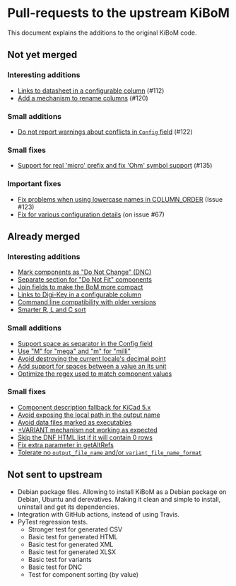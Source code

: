 # Pull-requests to the upstream KiBoM

This document explains the additions to the original KiBoM code.

## Not yet merged

### Interesting additions

- [Links to datasheet in a configurable column](Fork_PRs/Datasheet_as_link.md) (#112)
- [Add a mechanism to rename columns](Fork_PRs/Column_Rename.md) (#120)

### Small additions

- [Do not report warnings about conflicts in `Config` field](Fork_PRs/No_config_conflicts.md) (#122)

### Small fixes

- [Support for real 'micro' prefix and fix 'Ohm' symbol support](Fork_PRs/Fix_mu_and_ohm.md) (#135)

### Important fixes

- [Fix problems when using lowercase names in COLUMN_ORDER](Fork_PRs/Fix_column_case.md) (Issue #123)
- [Fix for various configuration details](Fork_PRs/Fix_various_ini_details.md) (on issue #67)

## Already merged

### Interesting additions

- [Mark components as "Do Not Change" (DNC)](Fork_PRs/DNC.md)
- [Separate section for "Do Not Fit" components](Fork_PRs/Separate_DNF.md)
- [Join fields to make the BoM more compact](Fork_PRs/Join_fields.md)
- [Links to Digi-Key in a configurable column](Fork_PRs/Link_to_digikey.md)
- [Command line compatibility with older versions](Fork_PRs/CLI_compatibility.md)
- [Smarter R, L and C sort](Fork_PRs/Smart_sort_for_RLC.md)

### Small additions

- [Support space as separator in the Config field](Fork_PRs/Space_in_config.md)
- [Use "M" for "mega" and "m" for "milli"](Fork_PRs/Mega_prefix.md)
- [Avoid destroying the current locale's decimal point](Fork_PRs/Use_locale_decimal_point.md)
- [Add support for spaces between a value an its unit](Fork_PRs/Space_before_unit.md)
- [Optimize the regex used to match component values](Fork_PRs/Optimize_units_regex.md)

### Small fixes

- [Component description fallback for KiCad 5.x](Fork_PRs/Description_Fallback.md)
- [Avoid exposing the local path in the output name](Fork_PRs/No_path_in_name.md)
- [Avoid data files marked as executables](Fork_PRs/No_executable_data.md)
- [+VARIANT mechanism not working as expected](Fork_PRs/Variant_plus.md)
- [Skip the DNF HTML list if it will contain 0 rows](Fork_PRs/Skip_empty_DNF_table.md)
- [Fix extra parameter in getAltRefs](Fork_PRs/Fix_getAltRefs.md)
- [Tolerate no `output_file_name` and/or `variant_file_name_format`](Fork_PRs/Tolerate_no_outname.md)


## Not sent to upstream

- Debian package files. Allowing to install KiBoM as a Debian package on Debian, Ubuntu and derevatives. Making it clean and simple to install, uninstall and get its dependencies.
- Integration with GitHub actions, instead of using Travis.
- PyTest regression tests.
  - Stronger test for generated CSV
  - Basic test for generated HTML
  - Basic test for generated XML
  - Basic test for generated XLSX
  - Basic test for variants
  - Basic test for DNC
  - Test for component sorting (by value)

